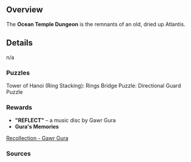 <!-- title: Ocean Temple Dungeon -->
<!-- quote: Finally... My story begins here! -->
<!-- chapter: 1 -->
<!-- images: -->
<!-- model: false -->

## Overview
The **Ocean Temple Dungeon** is the remnants of an old, dried up Atlantis. 

## Details
n/a 

### Puzzles
Tower of Hanoi (Ring Stacking): Rings 
Bridge Puzzle: 
Directional Guard Puzzle

### Rewards

- **"REFLECT"** – a music disc by Gawr Gura
- **Gura's Memories**

[Recollection - Gawr Gura](#embed:https://www.youtube.com/watch?v=SDnRHwpnIH4)

### Sources

